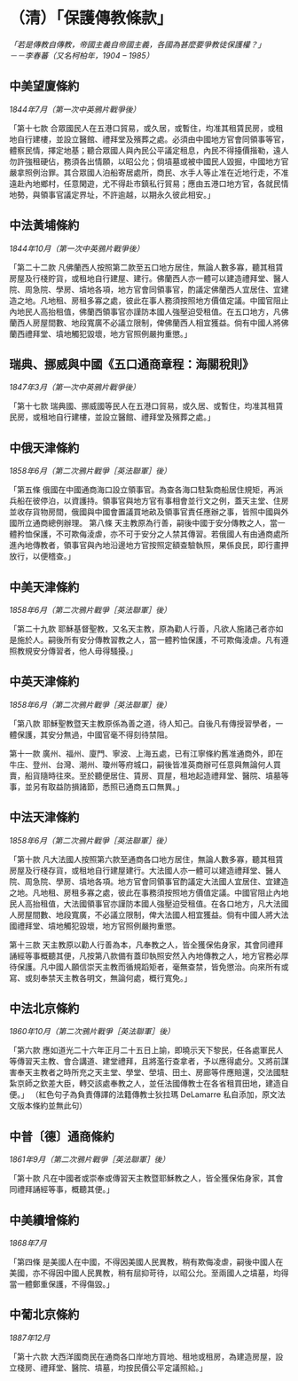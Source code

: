 # （清）「保護傳教條款」

*「若是傳教自傳教，帝國主義自帝國主義，各國為甚麼要爭教徒保護權？」  
－－李春蕃（又名柯柏年，1904 – 1985）*
 
## 中美望廈條約

*1844年7月（第一次中英鴉片戰爭後）*

「第十七款 合眾國民人在五港口貿易，或久居，或暫住，均准其租賃民房，或租地自行建樓，並設立醫館、禮拜堂及殯葬之處。必須由中國地方官會同領事等官，體察民情，擇定地基；聽合眾國人與內民公平議定租息，內民不得擡價揩勒，遠人勿許強租硬佔，務須各出情願，以昭公允；倘墳墓或被中國民人毀掘，中國地方官嚴拿照例治罪。其合眾國人泊船寄居處所，商民、水手人等止准在近地行走，不准遠赴內地鄉村，任意閑遊，尤不得赴市鎮私行貿易；應由五港口地方官，各就民情地勢，與領事官議定界址，不許逾越，以期永久彼此相安。」

## 中法黃埔條約

*1844年10月（第一次中英鴉片戰爭後）*

「第二十二款 凡佛蘭西人按照第二款至五口地方居住，無論人數多寡，聽其租賃房屋及行棧貯貨，或租地自行建屋、建行。佛蘭西人亦一體可以建造禮拜堂、醫人院、周急院、學房、墳地各項，地方官會同領事官，酌議定佛蘭西人宜居住、宜建造之地。凡地租、房租多寡之處，彼此在事人務須按照地方價值定議。中國官阻止內地民人高抬租值，佛蘭西領事官亦謹防本國人強壓迫受租值。在五口地方，凡佛蘭西人房屋間數、地段寬廣不必議立限制，俾佛蘭西人相宜獲益。倘有中國人將佛蘭西禮拜堂、墳地觸犯毀壞，地方官照例嚴拘重懲。」

## 瑞典、挪威與中國《五口通商章程：海關稅則》

*1847年3月（第一次中英鴉片戰爭後）*

「第十七款 瑞典國、挪威國等民人在五港口貿易，或久居、或暫住，均准其租賃民房，或租地自行建樓，並設立醫館、禮拜堂及殯葬之處。」

## 中俄天津條約

*1858年6月（第二次鴉片戰爭［英法聯軍］後）*

「第五條 俄國在中國通商海口設立領事官。為查各海口駐紮商船居住規矩，再派兵船在彼停泊，以資護持。領事官與地方官有事相會並行文之例，蓋天主堂、住房並收存貨物房間，俄國與中國會置議買地畝及領事官責任應辦之事，皆照中國與外國所立通商總例辦理。
第八條 天主教原為行善，嗣後中國于安分傳教之人，當一體矜恤保護，不可欺侮淩虐，亦不可于安分之人禁其傳習。若俄國人有由通商處所進內地傳教者，領事官與內地沿邊地方官按照定額查驗執照，果係良民，即行畫押放行，以便稽查。」

## 中美天津條約

*1858年6月（第二次鴉片戰爭［英法聯軍］後）*

「第二十九款 耶穌基督聖教，又名天主教，原為勸人行善，凡欲人施諸己者亦如是施於人。嗣後所有安分傳教習教之人，當一體矜恤保護，不可欺侮淩虐。凡有遵照教規安分傳習者，他人毋得騷擾。」

## 中英天津條約

*1858年6月（第二次鴉片戰爭［英法聯軍］後）*

「第八款 耶穌聖教暨天主教原係為善之道，待人知己。自後凡有傳授習學者，一體保護，其安分無過，中國官毫不得刻待禁阻。

第十一款 廣州、福州、廈門、寧波、上海五處，已有江寧條約舊准通商外，即在牛庄、登州、台灣、潮州、瓊州等府城口，嗣後皆准英商辦可任意與無論何人買賣，船貨隨時往來。至於聽便居住、賃房、買屋，租地起造禮拜堂、醫院、墳墓等事，並另有取益防損諸節，悉照已通商五口無異。」

## 中法天津條約

*1858年6月（第二次鴉片戰爭［英法聯軍］後）*

「第十款 凡大法國人按照第六款至通商各口地方居住，無論人數多寡，聽其租賃房屋及行棧存貨，或租地自行建屋建行。大法國人亦一體可以建造禮拜堂、醫人院、周急院、學房、墳地各項。地方官會同領事官酌議定大法國人宜居住、宜建造之地。凡地租、房租多寡之處，彼此在事務須按照地方價值定議。中國官阻止內地民人高抬租值，大法國領事官亦謹防本國人強壓迫受租值。在各口地方，凡大法國人房屋間數、地段寬廣，不必議立限制，俾大法國人相宜獲益。倘有中國人將大法國禮拜堂、墳地觸犯毀壞，地方官照例嚴拘重懲。

第十三款 天主教原以勸人行善為本，凡奉教之人，皆全獲保佑身家，其會同禮拜誦經等事概聽其便，凡按第八款備有蓋印執照安然入內地傳教之人，地方官務必厚待保護。凡中國人願信崇天主教而循規蹈矩者，毫無查禁，皆免懲治。向來所有或寫、或刻奉禁天主教各明文，無論何處，概行寬免。」

## 中法北京條約

*1860年10月（第二次鴉片戰爭［英法聯軍］後）*

「第六款 應如道光二十六年正月二十五日上諭，即曉示天下黎民，任各處軍民人等傳習天主教、會合講道、建堂禮拜，且將濫行查拿者，予以應得處分。又將前謀害奉天主教者之時所充之天主堂、學堂、塋墳、田土、房廊等件應賠還，交法國駐紮京師之欽差大臣，轉交該處奉教之人，並任法國傳教士在各省租買田地，建造自便。」
（紅色句子為負責傳譯的法籍傳教士狄拉瑪 DeLamarre 私自添加，原文法文版本條約並無此句）

## 中普〔德〕通商條約
*1861年9月（第二次鴉片戰爭［英法聯軍］後）*

「第十款 凡在中國者或崇奉或傳習天主教暨耶穌教之人，皆全獲保佑身家，其會同禮拜誦經等事，概聽其便。」

## 中美續增條約
*1868年7月*

「第四條 是美國人在中國，不得因美國人民異教，稍有欺侮凌虐，嗣後中國人在美國，亦不得因中國人民異教，稍有屈抑苛待，以昭公允。至兩國人之墳墓，均得當一體鄭重保護，不得傷毀。」

## 中葡北京條約
*1887年12月*

「第十六款 大西洋國商民在通商各口岸地方買地、租地或租房，為建造房屋，設立棧房、禮拜堂、醫院、墳墓，均按民價公平定議照給。」
